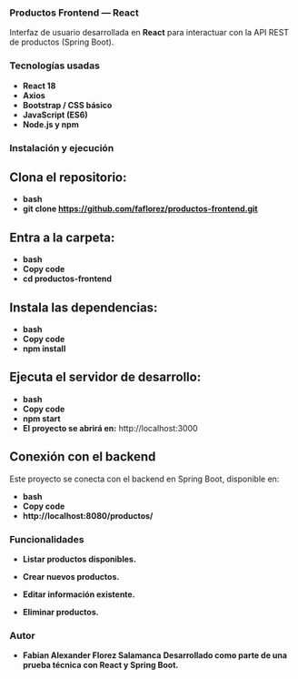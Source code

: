 ### Productos Frontend — React

Interfaz de usuario desarrollada en **React** para interactuar con la API REST de productos (Spring Boot).

### Tecnologías usadas

- **React 18**
- **Axios**
- **Bootstrap / CSS básico**
- **JavaScript (ES6)**
- **Node.js y npm**

### Instalación y ejecución

## Clona el repositorio:

- **bash**
- **git clone https://github.com/faflorez/productos-frontend.git**

## Entra a la carpeta:

- **bash**
- **Copy code**
- **cd productos-frontend**

## Instala las dependencias:

- **bash**
- **Copy code**
- **npm install**

## Ejecuta el servidor de desarrollo:

- **bash**
- **Copy code**
- **npm start**
- **El proyecto se abrirá en:**
http://localhost:3000

## Conexión con el backend
Este proyecto se conecta con el backend en Spring Boot, disponible en:

- **bash**
- **Copy code**
- **http://localhost:8080/productos/**

### Funcionalidades

- **Listar productos disponibles.**

- **Crear nuevos productos.**

- **Editar información existente.**

- **Eliminar productos.**

### Autor
- **Fabian Alexander Florez Salamanca**
**Desarrollado como parte de una prueba técnica con React y Spring Boot.**
